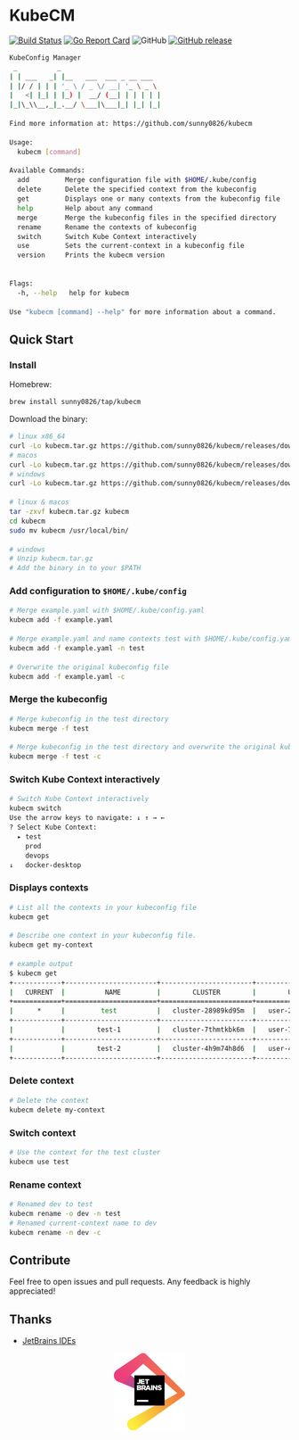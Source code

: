 # KubeCM

[![Build Status](https://travis-ci.org/sunny0826/kubecm.svg?branch=master)](https://travis-ci.org/sunny0826/kubecm)
[![Go Report Card](https://goreportcard.com/badge/github.com/sunny0826/kubecm)](https://goreportcard.com/report/github.com/sunny0826/kubecm)
![GitHub](https://img.shields.io/github/license/sunny0826/kubecm.svg)
[![GitHub release](https://img.shields.io/github/release/sunny0826/kubecm)](https://github.com/sunny0826/kubecm/releases)

```bash
KubeConfig Manager
 _          _
| | ___   _| |__   ___  ___ _ __ ___
| |/ / | | | '_ \ / _ \/ __| '_ \ _ \
|   <| |_| | |_) |  __/ (__| | | | | |
|_|\_\\__,_|_.__/ \___|\___|_| |_| |_|

Find more information at: https://github.com/sunny0826/kubecm

Usage:
  kubecm [command]

Available Commands:
  add         Merge configuration file with $HOME/.kube/config
  delete      Delete the specified context from the kubeconfig
  get         Displays one or many contexts from the kubeconfig file
  help        Help about any command
  merge       Merge the kubeconfig files in the specified directory
  rename      Rename the contexts of kubeconfig
  switch      Switch Kube Context interactively
  use         Sets the current-context in a kubeconfig file
  version     Prints the kubecm version


Flags:
  -h, --help   help for kubecm

Use "kubecm [command] --help" for more information about a command.
```

## Quick Start

### Install

Homebrew:

```bash
brew install sunny0826/tap/kubecm
```

Download the binary:

```bash
# linux x86_64
curl -Lo kubecm.tar.gz https://github.com/sunny0826/kubecm/releases/download/v${VERSION}/kubecm_${VERSION}_Linux_x86_64.tar.gz
# macos
curl -Lo kubecm.tar.gz https://github.com/sunny0826/kubecm/releases/download/v${VERSION}/kubecm_${VERSION}_Darwin_x86_64.tar.gz
# windows
curl -Lo kubecm.tar.gz https://github.com/sunny0826/kubecm/releases/download/v${VERSION}/kubecm_${VERSION}_Windows_x86_64.tar.gz

# linux & macos
tar -zxvf kubecm.tar.gz kubecm
cd kubecm
sudo mv kubecm /usr/local/bin/

# windows
# Unzip kubecm.tar.gz
# Add the binary in to your $PATH
```

### Add configuration to `$HOME/.kube/config`

```bash
# Merge example.yaml with $HOME/.kube/config.yaml
kubecm add -f example.yaml 

# Merge example.yaml and name contexts test with $HOME/.kube/config.yaml
kubecm add -f example.yaml -n test

# Overwrite the original kubeconfig file
kubecm add -f example.yaml -c
```

### Merge the kubeconfig

```bash
# Merge kubeconfig in the test directory
kubecm merge -f test 

# Merge kubeconfig in the test directory and overwrite the original kubeconfig file
kubecm merge -f test -c
```

### Switch Kube Context interactively

```bash
# Switch Kube Context interactively
kubecm switch
Use the arrow keys to navigate: ↓ ↑ → ← 
? Select Kube Context: 
  ▸ test
    prod
    devops
↓   docker-desktop
```

### Displays contexts

```bash
# List all the contexts in your kubeconfig file
kubecm get

# Describe one context in your kubeconfig file.
kubecm get my-context

# example output
$ kubecm get
+------------+-----------------------+-----------------------+--------------------+--------------+
|   CURRENT  |          NAME         |        CLUSTER        |        USER        |   Namespace  |
+============+=======================+=======================+====================+==============+
|      *     |         test          |   cluster-28989kd95m  |   user-28989kd95m  |              |
+------------+-----------------------+-----------------------+--------------------+--------------+
|            |        test-1         |   cluster-7thmtkbk6m  |   user-7thmtkbk6m  |              |
+------------+-----------------------+-----------------------+--------------------+--------------+
|            |        test-2         |   cluster-4h9m74h8d6  |   user-4h9m74h8d6  |              |
+------------+-----------------------+-----------------------+--------------------+--------------+
```

### Delete context

```bash
# Delete the context
kubecm delete my-context
```

### Switch context

```bash
# Use the context for the test cluster
kubecm use test
```

### Rename context

```bash
# Renamed dev to test
kubecm rename -o dev -n test
# Renamed current-context name to dev
kubecm rename -n dev -c
```

## Contribute

Feel free to open issues and pull requests. Any feedback is highly appreciated!

## Thanks

- [JetBrains IDEs](https://www.jetbrains.com/?from=kubecm)

<p align="center">
  <a href="https://www.jetbrains.com/?from=kubecm" title="前往官网了解JetBrains出品的IDEs">
    <img src="dosc/jetbrains.svg" width="128" alt="JetBrains logo">
  </a>
</p>
